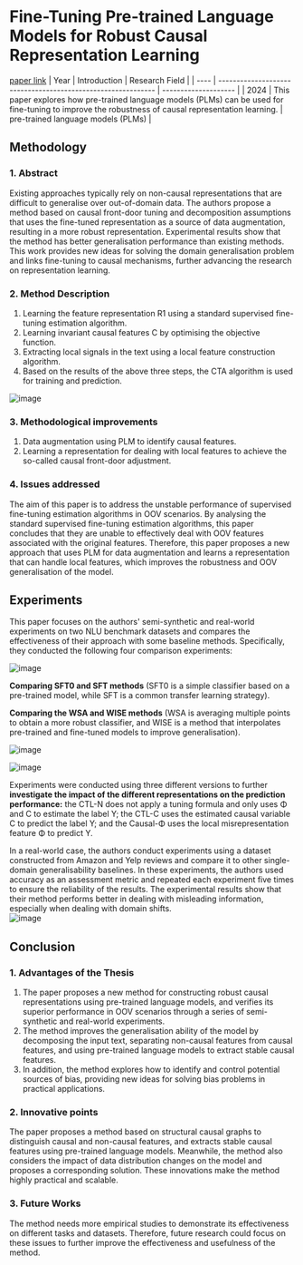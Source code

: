 # Fine-Tuning Pre-trained Language Models for Robust Causal Representation Learning
[paper link](https://arxiv.org/pdf/2410.14375) 
| Year | Introduction                                                         | Research Field                 |
| ---- | ------------------------------------------------------------ | -------------------- |
| 2024 | This paper explores how pre-trained language models (PLMs) can be used for fine-tuning to improve the robustness of causal representation learning.          | pre-trained language models (PLMs)         |

## Methodology

### 1. Abstract
Existing approaches typically rely on non-causal representations that are difficult to generalise over out-of-domain data. The authors propose a method based on causal front-door tuning and decomposition assumptions that uses the fine-tuned representation as a source of data augmentation, resulting in a more robust representation. Experimental results show that the method has better generalisation performance than existing methods. This work provides new ideas for solving the domain generalisation problem and links fine-tuning to causal mechanisms, further advancing the research on representation learning.

### 2. Method Description 
  1. Learning the feature representation R1 using a standard supervised fine-tuning estimation algorithm.
  2. Learning invariant causal features C by optimising the objective function.
  3. Extracting local signals in the text using a local feature construction algorithm.
  4. Based on the results of the above three steps, the CTA algorithm is used for training and prediction.

![image](https://github.com/user-attachments/assets/3c718b70-82d9-4e7d-ae43-bde72ef8322c)

### 3. Methodological improvements
  1. Data augmentation using PLM to identify causal features.
  2. Learning a representation for dealing with local features to achieve the so-called causal front-door adjustment.

### 4. Issues addressed 
The aim of this paper is to address the unstable performance of supervised fine-tuning estimation algorithms in OOV scenarios. By analysing the standard supervised fine-tuning estimation algorithms, this paper concludes that they are unable to effectively deal with OOV features associated with the original features. Therefore, this paper proposes a new approach that uses PLM for data augmentation and learns a representation that can handle local features, which improves the robustness and OOV generalisation of the model.

## Experiments
This paper focuses on the authors' semi-synthetic and real-world experiments on two NLU benchmark datasets and compares the effectiveness of their approach with some baseline methods. Specifically, they conducted the following four comparison experiments:

![image](https://github.com/user-attachments/assets/2d693432-7916-4468-8d7d-7e31b64bdf17)

**Comparing SFT0 and SFT methods** (SFT0 is a simple classifier based on a pre-trained model, while SFT is a common transfer learning strategy).

**Comparing the WSA and WISE methods** (WSA is averaging multiple points to obtain a more robust classifier, and WISE is a method that interpolates pre-trained and fine-tuned models to improve generalisation).

![image](https://github.com/user-attachments/assets/df36c854-c031-47ee-a7c2-a488d01a4f70)

![image](https://github.com/user-attachments/assets/1e9f189d-2a9c-4479-81d1-3f681d556c99)

Experiments were conducted using three different versions to further **investigate the impact of the different representations on the prediction performance:** the CTL-N does not apply a tuning formula and only uses Φ and C to estimate the label Y; the CTL-C uses the estimated causal variable C to predict the label Y; and the Causal-Φ uses the local misrepresentation feature Φ to predict Y.

In a real-world case, the authors conduct experiments using a dataset constructed from Amazon and Yelp reviews and compare it to other single-domain generalisability baselines.
In these experiments, the authors used accuracy as an assessment metric and repeated each experiment five times to ensure the reliability of the results. The experimental results show that their method performs better in dealing with misleading information, especially when dealing with domain shifts.  
![image](https://github.com/user-attachments/assets/62c1693a-a790-42c2-be2e-349a58287be6)

## Conclusion

### 1. Advantages of the Thesis
  1. The paper proposes a new method for constructing robust causal representations using pre-trained language models, and verifies its superior performance in OOV scenarios through a series of semi-synthetic and real-world experiments.
  2. The method improves the generalisation ability of the model by decomposing the input text, separating non-causal features from causal features, and using pre-trained language models to extract stable causal features.
  3. In addition, the method explores how to identify and control potential sources of bias, providing new ideas for solving bias problems in practical applications.

### 2. Innovative points
The paper proposes a method based on structural causal graphs to distinguish causal and non-causal features, and extracts stable causal features using pre-trained language models. Meanwhile, the method also considers the impact of data distribution changes on the model and proposes a corresponding solution. These innovations make the method highly practical and scalable. 

### 3. Future Works
The method needs more empirical studies to demonstrate its effectiveness on different tasks and datasets. Therefore, future research could focus on these issues to further improve the effectiveness and usefulness of the method.   

